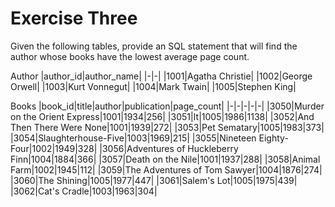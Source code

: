 # Exercise Three

Given the following tables, provide an SQL statement that will find the author whose books have the lowest average page count.

Author
|author_id|author_name| 
|-|-|
|1001|Agatha Christie|
|1002|George Orwell|
|1003|Kurt Vonnegut|
|1004|Mark Twain|
|1005|Stephen King|

Books
|book_id|title|author|publication|page_count|
|-|-|-|-|-|
|3050|Murder on the Orient Express|1001|1934|256|
|3051|It|1005|1986|1138|
|3052|And Then There Were None|1001|1939|272|
|3053|Pet Sematary|1005|1983|373|
|3054|Slaughterhouse-Five|1003|1969|215|
|3055|Nineteen Eighty-Four|1002|1949|328|
|3056|Adventures of Huckleberry Finn|1004|1884|366|
|3057|Death on the Nile|1001|1937|288|
|3058|Animal Farm|1002|1945|112|
|3059|The Adventures of Tom Sawyer|1004|1876|274|
|3060|The Shining|1005|1977|447|
|3061|Salem's Lot|1005|1975|439|
|3062|Cat's Cradle|1003|1963|304|
